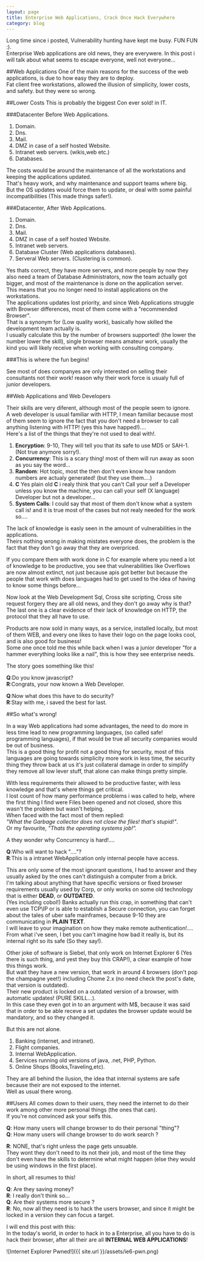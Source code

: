 ```yaml
---
layout: page 
title: Enterprise Web Applications, Crack Once Hack Everywhere
category: blog
---
```


Long time since i posted, Vulnerability hunting have kept me busy. FUN FUN :).  
Enterprise Web applications are old news, they are everywere. 
In this post i will talk about what seems to escape everyone, well not everyone...  

##Web Applications
One of the main reasons for the success of the web applications, is due to how easy they are to deploy.  
Fat client free workstations, allowed the illusion of simplicity, lower costs, and safety. but they were so wrong.   

##Lower Costs
This is probably the biggest Con ever sold! in IT.  

###Datacenter Before Web Applications.  

1. Domain.
2. Dns. 
3. Mail.
4. DMZ in case of a self hosted Website. 
5. Intranet web servers. (wikis,web etc.)
6. Databases.

The costs would be around the maintenance of all the workstations and keeping the applications updated.  
That's heavy work, and why maintenance and support teams where big.  
But the OS updates would force them to update, or deal with some painful incompatibilities (This made things safer!).  

###Datacenter, After Web Applications.

1. Domain.
2. Dns. 
3. Mail.
4. DMZ in case of a self hosted Website. 
5. Intranet web servers. 
6. Database Cluster (Web applications databases).
7. Serveral Web servers. (Clustering is common).

Yes thats correct, they have more servers, and more people by now they also need a team of Database Administrators, now the team actually got bigger,
and most of the maintenance is done on the application server.  
This means that you no longer need to install applications on the workstations.  
The applications updates lost priority, and since Web Applications struggle with Browser differences, most of them come with a "recommended Browser".  
That is a synonym for (Low quality work), basically how skilled the development team actually is.  
I usually calculate this by the number of browsers supported! (the lower the number lower the skill), single browser means amateur work, usually the kind you will likely receive when working with consulting company. 

###This is where the fun begins! 

See most of does companyes are only interested on selling their consultants not their work! reason why their work force is usualy full of junior developers. 

##Web Applications and Web Developers

Their skills are very diferent, although most of the people seem to ignore.  
A web developer is usual familiar with HTTP, I mean familiar because most of them seem to ignore the fact that you don't need a browser to call anything listening with HTTP!
(yes this have happed!)....  
Here's a list of the things that they're not used to deal with!.  

1. **Encryption**:  9-10, They will tell you that its safe to use MD5 or SAH-1. (Not true anymore sorry!).
2. **Concurrency**: This is a scary thing! most of them will run away as soon as you say the word... 
3. **Random**: Hot topic, most the then don't even know how random numbers are actualy generated! (but they use them....)
4. **C** Yes plain old **C** i realy think that you can't Call your self a Developer unless you know the machine, you can call your self (X language) Developer but not a developer...
5. **System Calls**: I could say that most of them don't know what a system call is! and it is true most of the cases but not realy needed for the work so.... 

The lack of knowledge is easly seen in the amount of vulnerabilities in the applications.  
Theirs nothing wrong in making mistates everyone does, the problem is the fact that they don't go away that they are overpriced.  

If you compare them with work done in C for example where you need a lot of knowledge to be productive, you see that vulnerabilities like Overflows are now almost extinct,
not just because apis got better but because the people that work with does languages had to get used to the idea of having to know some things before...  

Now look at the Web Development Sql, Cross site scripting, Cross site request forgery they are all old news, and they don't go away why is that?   
The last one is a clear evidence of their lack of knowledge on HTTP, the protocol that they all have to use.  

Products are now sold in many ways, as a service, installed locally, but most of them WEB, and every one likes to have their logo on the page looks cool, and is also good for business!  
Some one once told me this while back when I was a junior developer "for a hammer everything looks like a nail", this is how they see enterprise needs.  

The story goes something like this!  

**Q**:Do you know javascript?  
**R**:Congrats, your now known a Web Developer.  

**Q**:Now what does this have to do security?  
**R**:Stay with me, i saved the best for last.   

##So what's wrong!

In a way Web applications had some advantages, the need to do more in less time lead to new programming languages, (so called safe! programming languages),
if that would be true all security companies would be out of business.  
This is a good thing for profit not a good thing for security, most of this languages are going towards simplicity more work in less time, the security thing they throw back at us
it's just collateral damage in order to simplify they remove all low lever stuff, that alone can make things pretty simple.

With less requirements their allowed to be productive faster, with less knowledge and that's where things get critical.  
I lost count of how many performance problems i was called to help, where the first thing I find were Files been opened and not closed, shore this wasn't the problem but
wasn't helping.  
When faced with the fact most of them replied:  
*"What the Garbage collector does not close the files! that's stupid!"*.  
Or my favourite, *"Thats the operating systems job!".* 

A they wonder why Concurrency is hard!....

**Q**:Who will want to hack "...."?  
**R**:This is a intranet WebApplication only internal people have access.  

This are only some of the most ignorant questions, I had to answer and they usually asked by the ones can't distinguish a computer from a brick.  
I'm talking about anything that have specific versions or fixed browser requirements usually used by Corp, or only works on some old technology that is either **DEAD**, or **OUTDATED**.  
(Yes including cobol!) Banks actually run this crap, in something that can't even use TCP\IP or is able to establish a Secure connection, you can forget about the tales of uber safe mainframes, because 9-10 they are communicating in **PLAIN TEXT**.  
I will leave to your imagination on how they make remote authentication!....  
From what i've seen, I bet you can't imagine how bad it really is, but its internal right so its safe (So they say!).  

Other joke of software is Siebel, that only work on Internet Explorer 6 (Yes there is such thing, and yest they buy this CRAP!), a clear example of how this things work.   
But wait they have a new version, that work in around 4 browsers (don't pop the champagne yeet!) including Chome 2.x (no need check the post's date, that version is outdated).  
Their new product is locked on a outdated version of a browser, with automatic updates! (PURE SKILL...).   
In this case they even got in to an argument with M$, because it was said that in order to be able receve a set updates the browser update would be mandatory, and so they changed it.  

But this are not alone.  

1. Banking (internet, and intranet).
3. Flight companies.
4. Internal WebApplication.
5. Services running old versions of java, .net, PHP, Python.
6. Online Shops (Books,Traveling,etc).

They are all behind the ilusion, the idea that internal systems are safe because their are not exposed to the internet.  
Well as usual there wrong.

##Users
All comes down to their users, they need the internet to do their work among other more personal things (the ones that can).  
If you're not convinced ask your selfs this.

**Q**: How many users will change browser to do their personal "thing"?  
**Q**: How many users will change browser to do work search ?  

**R**: NONE, that's right unless the page gets unsuable.   
They wont they don't need to its not their job, and most of the time they don't even have the skills to determine what
might happen (else they would be using windows in the first place).  

In short, all resumes to this!  

**Q**: Are they saving money?  
**R**: I really don't think so...  
**Q**: Are their systems more secure ?  
**R**: No, now all they need is to hack the users browser, and since it might be locked in a version they can focus a target.  

I will end this post with this:    
In the today's world, in order to hack in to a Enterprise, all you have to do is hack their browser, after all their are all **INTERNAL WEB APPLICATIONS**!  

![Internet Explorer Pwned!]({{ site.url }}/assets/ie6-pwn.png)






